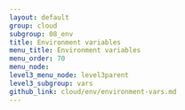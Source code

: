 ```yaml
---
layout: default
group: cloud
subgroup: 08_env
title: Environment variables
menu_title: Environment variables
menu_order: 70
menu_node: 
level3_menu_node: level3parent
level3_subgroup: vars
github_link: cloud/env/environment-vars.md
---
```


